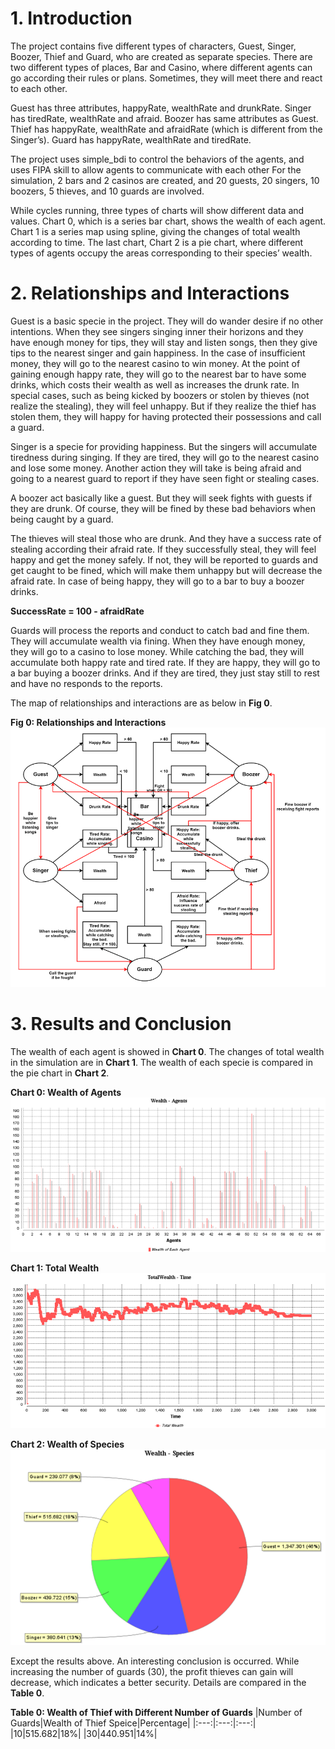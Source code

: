 # 1. Introduction
The project contains five different types of characters, Guest, Singer, Boozer, Thief and Guard, who are created as separate species. There are two different types of places, Bar and Casino, where different agents can go according their rules or plans. Sometimes, they will meet there and react to each other.

Guest has three attributes, happyRate, wealthRate and drunkRate. Singer has tiredRate, wealthRate and afraid. Boozer has same attributes as Guest. Thief has happyRate, wealthRate and afraidRate (which is different from the Singer’s). Guard has happyRate, wealthRate and tiredRate.

The project uses simple_bdi to control the behaviors of the agents, and uses FIPA skill to allow agents to communicate with each other For the simulation, 2 bars and 2 casinos are created, and 20 guests, 20 singers, 10 boozers, 5 thieves, and 10 guards are involved. 

While cycles running, three types of charts will show different data and values. Chart 0, which is a series bar chart, shows the wealth of each agent. Chart 1 is a series map using spline, giving the changes of total wealth according to time. The last chart, Chart 2 is a pie chart, where different types of agents occupy the areas corresponding to their species’ wealth.

# 2. Relationships and Interactions
Guest is a basic specie in the project. They will do wander desire if no other intentions. When they see singers singing inner their horizons and they have enough money for tips, they will stay and listen songs, then they give tips to the nearest singer and gain happiness. In the case of insufficient money, they will go to the nearest casino to win money. At the point of gaining enough happy rate, they will go to the nearest bar to have some drinks, which costs their wealth as well as increases the drunk rate. In special cases, such as being kicked by boozers or stolen by thieves (not realize the stealing), they will feel unhappy. But if they realize the thief has stolen them, they will happy for having protected their possessions and call a guard.

Singer is a specie for providing happiness. But the singers will accumulate tiredness during singing. If they are tired, they will go to the nearest casino and lose some money. Another action they will take is being afraid and going to a nearest guard to report if they have seen fight or stealing cases.

A boozer act basically like a guest. But they will seek fights with guests if they are drunk. Of course, they will be fined by these bad behaviors when being caught by a guard.

The thieves will steal those who are drunk. And they have a success rate of stealing according their afraid rate. If they successfully steal, they will feel happy and get the money safely. If not, they will be reported to guards and get caught to be fined, which will make them unhappy but will decrease the afraid rate. In case of being happy, they will go to a bar to buy a boozer drinks.

**SuccessRate = 100 - afraidRate**

Guards will process the reports and conduct to catch bad and fine them. They will accumulate wealth via fining. When they have enough money, they will go to a casino to lose money. While catching the bad, they will accumulate both happy rate and tired rate. If they are happy, they will go to a bar buying a boozer drinks. And if they are tired, they just stay still to rest and have no responds to the reports.

The map of relationships and interactions are as below in **Fig 0**.

**Fig 0: Relationships and Interactions**
![alt text](interacts.png)

# 3. Results and Conclusion
The wealth of each agent is showed in **Chart 0**. The changes of total wealth in the simulation are in **Chart 1**. The wealth of each specie is compared in the pie chart in **Chart 2**.

**Chart 0: Wealth of Agents**
![alt text](agentsWealth.png)

**Chart 1: Total Wealth**
![alt text](totalWealth.png)

**Chart 2: Wealth of Species**
![alt text](speciesWealth.png)

Except the results above. An interesting conclusion is occurred. While increasing the number of guards (30), the profit thieves can gain will decrease, which indicates a better security. Details are compared in the **Table 0**.

**Table 0: Wealth of Thief with Different Number of Guards**
|Number of Guards|Wealth of Thief Speice|Percentage|
|:---:|:---:|:---:|
|10|515.682|18%|
|30|440.951|14%|